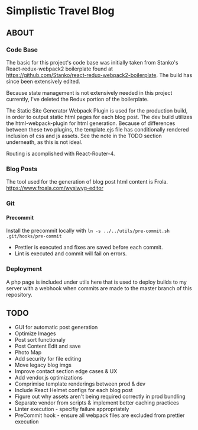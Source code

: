 # Simplistic Travel Blog

## ABOUT

### Code Base
The basic for this project's code base was initially taken from Stanko's React-redux-webpack2 boilerplate found at <https://github.com/Stanko/react-redux-webpack2-boilerplate>.  The build has since been extensively edited.

Because state management is not extensively needed in this project currently, I've deleted the Redux portion of the boilerplate.

The Static Site Generator Webpack Plugin is used for the production build, in order to output static html pages for each blog post. The dev build utilizes the html-webpack-plugin for html generation.  Because of differences between these two plugins, the template.ejs file has conditionally rendered inclusion of css and js assets.  See the note in the TODO section underneath, as this is not ideal.

Routing is acomplished with React-Router-4.

### Blog Posts
The tool used for the generation of blog post html content is Frola.
https://www.froala.com/wysiwyg-editor

### Git
#### Precommit
Install the precommit locally with
`ln -s ../../utils/pre-commit.sh .git/hooks/pre-commit`

* Prettier is executed and fixes are saved before each commit.
* Lint is executed and commit will fail on errors.

### Deployment
A php page is included under utils here that is used to deploy
builds to my server with a webhook when commits are made to the master branch
of this repository.

## TODO
* GUI for automatic post generation
* Optimize Images
* Post sort functionaly
* Post Content Edit and save
* Photo Map
* Add security for file editing
* Move legacy blog imgs
* Improve contact section edge cases & UX
* Add vendor.js optimizations
* Comprimise template renderings between prod & dev
* Include React Helmet configs for each blog post
* Figure out why assets aren't being required correctly in prod bundling
* Separate vendor from scripts & implement better caching practices
* Linter execution - specifiy failure appropriately
* PreCommit hook - ensure all webpack files are excluded from prettier execution
